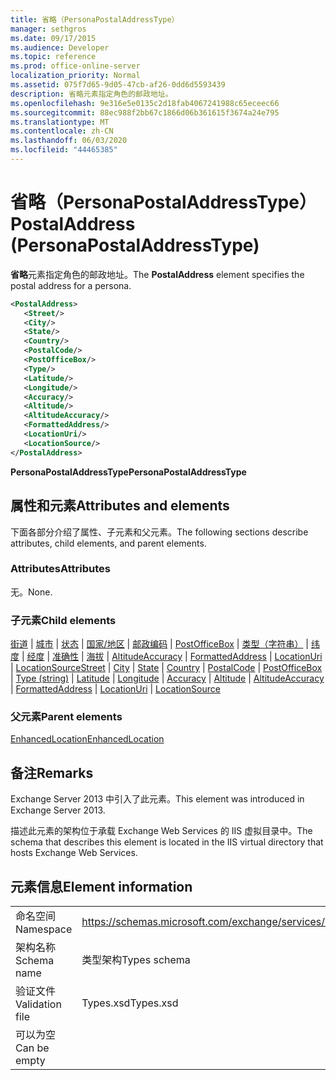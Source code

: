 ```yaml
---
title: 省略（PersonaPostalAddressType）
manager: sethgros
ms.date: 09/17/2015
ms.audience: Developer
ms.topic: reference
ms.prod: office-online-server
localization_priority: Normal
ms.assetid: 075f7d65-9d05-47cb-af26-0dd6d5593439
description: 省略元素指定角色的邮政地址。
ms.openlocfilehash: 9e316e5e0135c2d18fab4067241988c65eceec66
ms.sourcegitcommit: 88ec988f2bb67c1866d06b361615f3674a24e795
ms.translationtype: MT
ms.contentlocale: zh-CN
ms.lasthandoff: 06/03/2020
ms.locfileid: "44465385"
---
```

# <a name="postaladdress-personapostaladdresstype"></a><span data-ttu-id="ce1a8-103">省略（PersonaPostalAddressType）</span><span class="sxs-lookup"><span data-stu-id="ce1a8-103">PostalAddress (PersonaPostalAddressType)</span></span>

<span data-ttu-id="ce1a8-104">**省略**元素指定角色的邮政地址。</span><span class="sxs-lookup"><span data-stu-id="ce1a8-104">The **PostalAddress** element specifies the postal address for a persona.</span></span> 
  
```XML
<PostalAddress>
   <Street/>
   <City/>
   <State/>
   <Country/>
   <PostalCode/>
   <PostOfficeBox/>
   <Type/>
   <Latitude/>
   <Longitude/>
   <Accuracy/>
   <Altitude/>
   <AltitudeAccuracy/>
   <FormattedAddress/>
   <LocationUri/>
   <LocationSource/>
</PostalAddress>
```

 <span data-ttu-id="ce1a8-105">**PersonaPostalAddressType**</span><span class="sxs-lookup"><span data-stu-id="ce1a8-105">**PersonaPostalAddressType**</span></span>
## <a name="attributes-and-elements"></a><span data-ttu-id="ce1a8-106">属性和元素</span><span class="sxs-lookup"><span data-stu-id="ce1a8-106">Attributes and elements</span></span>

<span data-ttu-id="ce1a8-107">下面各部分介绍了属性、子元素和父元素。</span><span class="sxs-lookup"><span data-stu-id="ce1a8-107">The following sections describe attributes, child elements, and parent elements.</span></span>
  
### <a name="attributes"></a><span data-ttu-id="ce1a8-108">Attributes</span><span class="sxs-lookup"><span data-stu-id="ce1a8-108">Attributes</span></span>

<span data-ttu-id="ce1a8-109">无。</span><span class="sxs-lookup"><span data-stu-id="ce1a8-109">None.</span></span>
  
### <a name="child-elements"></a><span data-ttu-id="ce1a8-110">子元素</span><span class="sxs-lookup"><span data-stu-id="ce1a8-110">Child elements</span></span>

<span data-ttu-id="ce1a8-111">[街道](street.md)  | [城市](city.md)  | [状态](state-ex15websvcsotherref.md)  | [国家/地区](country.md)  | [邮政编码](postalcode.md)  | [PostOfficeBox](postofficebox.md)  | [类型（字符串）](type-string.md)  | [纬度](latitude.md)  | [经度](longitude.md)  | [准确性](accuracy.md)  | [海拔](altitude.md)  | [AltitudeAccuracy](altitudeaccuracy.md)  | [FormattedAddress](formattedaddress.md)  | [LocationUri](locationuri.md)  | [LocationSource](locationsource.md)</span><span class="sxs-lookup"><span data-stu-id="ce1a8-111">[Street](street.md) | [City](city.md) | [State](state-ex15websvcsotherref.md) | [Country](country.md) | [PostalCode](postalcode.md) | [PostOfficeBox](postofficebox.md) | [Type (string)](type-string.md) | [Latitude](latitude.md) | [Longitude](longitude.md) | [Accuracy](accuracy.md) | [Altitude](altitude.md) | [AltitudeAccuracy](altitudeaccuracy.md) | [FormattedAddress](formattedaddress.md) | [LocationUri](locationuri.md) | [LocationSource](locationsource.md)</span></span>
  
### <a name="parent-elements"></a><span data-ttu-id="ce1a8-112">父元素</span><span class="sxs-lookup"><span data-stu-id="ce1a8-112">Parent elements</span></span>

[<span data-ttu-id="ce1a8-113">EnhancedLocation</span><span class="sxs-lookup"><span data-stu-id="ce1a8-113">EnhancedLocation</span></span>](enhancedlocation.md)
  
## <a name="remarks"></a><span data-ttu-id="ce1a8-114">备注</span><span class="sxs-lookup"><span data-stu-id="ce1a8-114">Remarks</span></span>

<span data-ttu-id="ce1a8-115">Exchange Server 2013 中引入了此元素。</span><span class="sxs-lookup"><span data-stu-id="ce1a8-115">This element was introduced in Exchange Server 2013.</span></span>
  
<span data-ttu-id="ce1a8-116">描述此元素的架构位于承载 Exchange Web Services 的 IIS 虚拟目录中。</span><span class="sxs-lookup"><span data-stu-id="ce1a8-116">The schema that describes this element is located in the IIS virtual directory that hosts Exchange Web Services.</span></span>
  
## <a name="element-information"></a><span data-ttu-id="ce1a8-117">元素信息</span><span class="sxs-lookup"><span data-stu-id="ce1a8-117">Element information</span></span>

|||
|:-----|:-----|
|<span data-ttu-id="ce1a8-118">命名空间</span><span class="sxs-lookup"><span data-stu-id="ce1a8-118">Namespace</span></span>  <br/> |https://schemas.microsoft.com/exchange/services/2006/types  <br/> |
|<span data-ttu-id="ce1a8-119">架构名称</span><span class="sxs-lookup"><span data-stu-id="ce1a8-119">Schema name</span></span>  <br/> |<span data-ttu-id="ce1a8-120">类型架构</span><span class="sxs-lookup"><span data-stu-id="ce1a8-120">Types schema</span></span>  <br/> |
|<span data-ttu-id="ce1a8-121">验证文件</span><span class="sxs-lookup"><span data-stu-id="ce1a8-121">Validation file</span></span>  <br/> |<span data-ttu-id="ce1a8-122">Types.xsd</span><span class="sxs-lookup"><span data-stu-id="ce1a8-122">Types.xsd</span></span>  <br/> |
|<span data-ttu-id="ce1a8-123">可以为空</span><span class="sxs-lookup"><span data-stu-id="ce1a8-123">Can be empty</span></span>  <br/> ||
   

